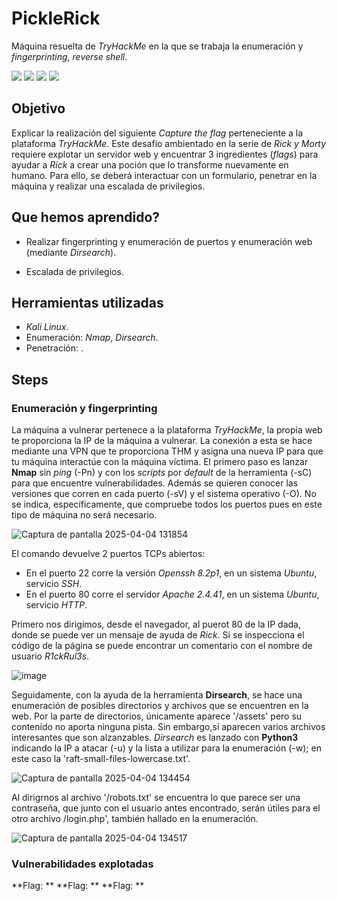 # PickleRick
Máquina resuelta de *TryHackMe* en la que se trabaja la enumeración y *fingerprinting*, *reverse shell*.
<div>
  <img src="https://img.shields.io/badge/-Kali-5e8ca8?style=for-the-badge&logo=kalilinux&logoColor=white" />
  <img src="https://img.shields.io/badge/-Nmap-6933FF?style=for-the-badge&logo=nmap&logoColor=white" />
  <img src="https://img.shields.io/badge/-Dirsearch-005571?style=for-the-badge&logo=dirsearch&logoColor=white" />
  <img src="https://img.shields.io/badge/-python-3776AB?style=for-the-badge&logo=python&logoColor=white" />
</div>

## Objetivo

Explicar la realización del siguiente _Capture the flag_ perteneciente a la plataforma *TryHackMe*. Este desafío ambientado en la serie de *Rick y Morty* requiere explotar un servidor web y encuentrar 3 ingredientes (*flags*) para ayudar a *Rick* a crear una poción que lo transforme nuevamente en humano. Para ello, se deberá interactuar con un formulario, penetrar en la máquina y realizar una escalada de privilegios.

## Que hemos aprendido?

- Realizar fingerprinting y enumeración de puertos y enumeración web (mediante *Dirsearch*).

- Escalada de privilegios.

## Herramientas utilizadas

- *Kali Linux*.
- Enumeración: *Nmap*, *Dirsearch*.
- Penetración: . 

## Steps

### Enumeración y fingerprinting

La máquina a vulnerar pertenece a la plataforma *TryHackMe*, la propia web te proporciona la IP de la máquina a vulnerar. La conexión a esta se hace mediante una VPN que te proporciona THM y asigna una nueva IP para que tu máquina interactúe con la máquina víctima.
El primero paso es lanzar **Nmap** sin *ping* (-Pn) y con los *scripts* por *default* de la herramienta (-sC) para que encuentre vulnerabilidades. Además se quieren conocer las versiones que corren en cada puerto (-sV) y el sistema operativo (-O). No se indica, específicamente, que compruebe todos los puertos pues en este tipo de máquina no será necesario.

![Captura de pantalla 2025-04-04 131854](https://github.com/user-attachments/assets/8527c885-9cdd-499a-ba91-bebcf4b73f80)

El comando devuelve 2 puertos TCPs abiertos:  
- En el puerto 22 corre la versión *Openssh 8.2p1*, en un sistema *Ubuntu*, servicio *SSH*.  
- En el puerto 80 corre el servidor *Apache 2.4.41*, en un sistema *Ubuntu*, servicio *HTTP*.

Primero nos dirigimos, desde el navegador, al puerot 80 de la IP dada, donde se puede ver un mensaje de ayuda de *Rick*. Si se inspecciona el código de la página se puede encontrar un comentario con el nombre de usuario *R1ckRul3s*.


![image](https://github.com/user-attachments/assets/52f9925c-635c-4310-bcb4-342b65b72e7e)

Seguidamente, con la ayuda de la herramienta **Dirsearch**, se hace una enumeración de posibles directorios y archivos que se encuentren en la web. Por la parte de directorios, únicamente aparece '/assets' pero su contenido no aporta ninguna pista. Sin embargo,sí aparecen varios archivos interesantes que son alzanzables. *Dirsearch* es lanzado con **Python3** indicando la IP a atacar (-u) y la lista a utilizar para la enumeración (-w); en este caso la 'raft-small-files-lowercase.txt'.

![Captura de pantalla 2025-04-04 134454](https://github.com/user-attachments/assets/664445ee-a900-445c-a035-085657bca083)

Al dirigrnos al archivo '/robots.txt' se encuentra lo que parece ser una contraseña, que junto con el usuario antes encontrado, serán útiles para el otro archivo /login.php', también hallado en la enumeración.

![Captura de pantalla 2025-04-04 134517](https://github.com/user-attachments/assets/efdb16bd-b14c-41bd-bd19-edb158f80200)

### Vulnerabilidades explotadas


**Flag: **
**Flag: **
**Flag: **
